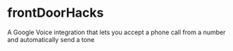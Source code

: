 # frontDoorHacks
A Google Voice integration that lets you accept a phone call from a number and automatically send a tone

